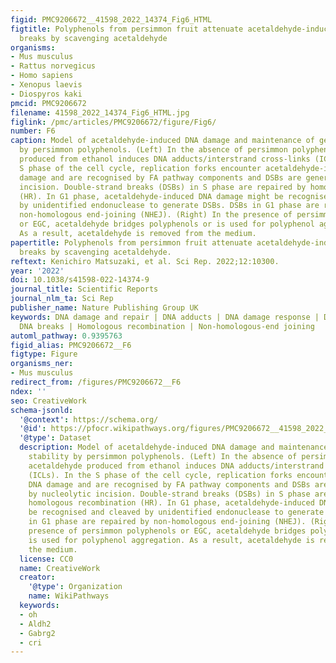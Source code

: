 ```yaml
---
figid: PMC9206672__41598_2022_14374_Fig6_HTML
figtitle: Polyphenols from persimmon fruit attenuate acetaldehyde-induced DNA double-strand
  breaks by scavenging acetaldehyde
organisms:
- Mus musculus
- Rattus norvegicus
- Homo sapiens
- Xenopus laevis
- Diospyros kaki
pmcid: PMC9206672
filename: 41598_2022_14374_Fig6_HTML.jpg
figlink: /pmc/articles/PMC9206672/figure/Fig6/
number: F6
caption: Model of acetaldehyde-induced DNA damage and maintenance of genome stability
  by persimmon polyphenols. (Left) In the absence of persimmon polyphenols, acetaldehyde
  produced from ethanol induces DNA adducts/interstrand cross-links (ICLs). In the
  S phase of the cell cycle, replication forks encounter acetaldehyde-induced DNA
  damage and are recognised by FA pathway components and DSBs are generated by nucleolytic
  incision. Double-strand breaks (DSBs) in S phase are repaired by homologous recombination
  (HR). In G1 phase, acetaldehyde-induced DNA damage might be recognised and cleaved
  by unidentified endonuclease to generate DSBs. DSBs in G1 phase are repaired by
  non-homologous end-joining (NHEJ). (Right) In the presence of persimmon polyphenols
  or EGC, acetaldehyde bridges polyphenols or is used for polyphenol aggregation.
  As a result, acetaldehyde is removed from the medium.
papertitle: Polyphenols from persimmon fruit attenuate acetaldehyde-induced DNA double-strand
  breaks by scavenging acetaldehyde.
reftext: Kenichiro Matsuzaki, et al. Sci Rep. 2022;12:10300.
year: '2022'
doi: 10.1038/s41598-022-14374-9
journal_title: Scientific Reports
journal_nlm_ta: Sci Rep
publisher_name: Nature Publishing Group UK
keywords: DNA damage and repair | DNA adducts | DNA damage response | Double-strand
  DNA breaks | Homologous recombination | Non-homologous-end joining
automl_pathway: 0.9395763
figid_alias: PMC9206672__F6
figtype: Figure
organisms_ner:
- Mus musculus
redirect_from: /figures/PMC9206672__F6
ndex: ''
seo: CreativeWork
schema-jsonld:
  '@context': https://schema.org/
  '@id': https://pfocr.wikipathways.org/figures/PMC9206672__41598_2022_14374_Fig6_HTML.html
  '@type': Dataset
  description: Model of acetaldehyde-induced DNA damage and maintenance of genome
    stability by persimmon polyphenols. (Left) In the absence of persimmon polyphenols,
    acetaldehyde produced from ethanol induces DNA adducts/interstrand cross-links
    (ICLs). In the S phase of the cell cycle, replication forks encounter acetaldehyde-induced
    DNA damage and are recognised by FA pathway components and DSBs are generated
    by nucleolytic incision. Double-strand breaks (DSBs) in S phase are repaired by
    homologous recombination (HR). In G1 phase, acetaldehyde-induced DNA damage might
    be recognised and cleaved by unidentified endonuclease to generate DSBs. DSBs
    in G1 phase are repaired by non-homologous end-joining (NHEJ). (Right) In the
    presence of persimmon polyphenols or EGC, acetaldehyde bridges polyphenols or
    is used for polyphenol aggregation. As a result, acetaldehyde is removed from
    the medium.
  license: CC0
  name: CreativeWork
  creator:
    '@type': Organization
    name: WikiPathways
  keywords:
  - oh
  - Aldh2
  - Gabrg2
  - cri
---
```

